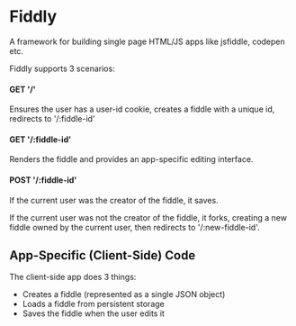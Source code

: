 Fiddly
======

A framework for building single page HTML/JS apps like jsfiddle, codepen etc.

Fiddly supports 3 scenarios:

#### GET '/'
Ensures the user has a user-id cookie, creates a fiddle with a unique id, redirects to '/:fiddle-id'

#### GET '/:fiddle-id'
Renders the fiddle and provides an app-specific editing interface.

#### POST '/:fiddle-id'
If the current user was the creator of the fiddle, it saves.

If the current user was not the creator of the fiddle, it forks, creating a new fiddle owned by the current user, then
redirects to '/:new-fiddle-id'.

App-Specific (Client-Side) Code
-------------------------------
The client-side app does 3 things:

* Creates a fiddle (represented as a single JSON object)
* Loads a fiddle from persistent storage
* Saves the fiddle when the user edits it
